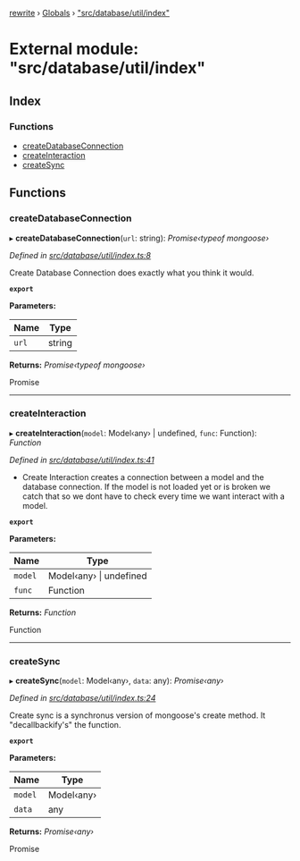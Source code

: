 [rewrite](../README.md) › [Globals](../globals.md) › ["src/database/util/index"](_src_database_util_index_.md)

# External module: "src/database/util/index"

## Index

### Functions

* [createDatabaseConnection](_src_database_util_index_.md#createdatabaseconnection)
* [createInteraction](_src_database_util_index_.md#createinteraction)
* [createSync](_src_database_util_index_.md#createsync)

## Functions

###  createDatabaseConnection

▸ **createDatabaseConnection**(`url`: string): *Promise‹typeof mongoose›*

*Defined in [src/database/util/index.ts:8](https://github.com/Morganb816/JWT-Authentication/blob/e3bc080/src/database/util/index.ts#L8)*

Create Database Connection does exactly what you think it would.

**`export`** 

**Parameters:**

Name | Type |
------ | ------ |
`url` | string |

**Returns:** *Promise‹typeof mongoose›*

Promise<typeof mongoose>

___

###  createInteraction

▸ **createInteraction**(`model`: Model‹any› | undefined, `func`: Function): *Function*

*Defined in [src/database/util/index.ts:41](https://github.com/Morganb816/JWT-Authentication/blob/e3bc080/src/database/util/index.ts#L41)*

 * Create Interaction creates a connection between a model and the database connection.
If the model is not loaded yet or is broken we catch that so we dont have to check
every time we want interact with a model.

**`export`** 

**Parameters:**

Name | Type |
------ | ------ |
`model` | Model‹any› &#124; undefined |
`func` | Function |

**Returns:** *Function*

Function

___

###  createSync

▸ **createSync**(`model`: Model‹any›, `data`: any): *Promise‹any›*

*Defined in [src/database/util/index.ts:24](https://github.com/Morganb816/JWT-Authentication/blob/e3bc080/src/database/util/index.ts#L24)*

Create sync is a synchronus version of mongoose's create method.
It "decallbackify's" the function.

**`export`** 

**Parameters:**

Name | Type |
------ | ------ |
`model` | Model‹any› |
`data` | any |

**Returns:** *Promise‹any›*

Promise<any>
